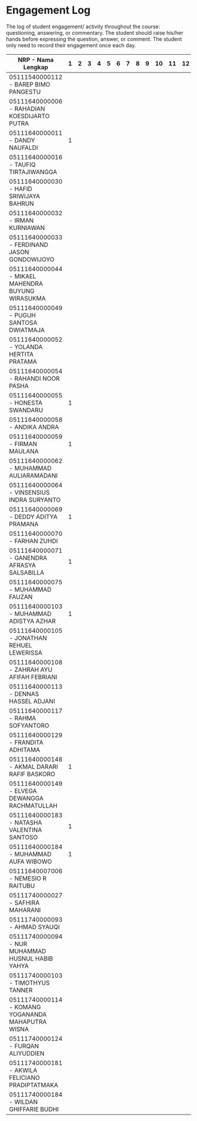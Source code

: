 # Engagement Log
The log of student engagement/ activity throughout the course: questioning, answering, or commentary.
The student should raise his/her hands before expressing the question, answer, or comment.
The student only need to record their engagement once each day.

| NRP - Nama Lengkap                                | 1 | 2 | 3 | 4 | 5 | 6 | 7 | 8 | 9 | 10 | 11 | 12 | 13 | 14 | 15 | 16 |
|---------------------------------------------------|---|---|---|---|---|---|---|---|---|----|----|----|----|----|----|----|
| 05111540000112 - BAREP BIMO PANGESTU              |   |   |   |   |   |   |   |   |   |    |    |    |    |    |    |    |
| 05111640000006 - RAHADIAN KOESDIJARTO PUTRA       |   |   |   |   |   |   |   |   |   |    |    |    |    |    |    |    |
| 05111640000011 - DANDY NAUFALDI                   | 1 |   |   |   |   |   |   |   |   |    |    |    |    |    |    |    |
| 05111640000016 - TAUFIQ TIRTAJIWANGGA             |   |   |   |   |   |   |   |   |   |    |    |    |    |    |    |    |
| 05111640000030 - HAFID SRIWIJAYA BAHRUN           |   |   |   |   |   |   |   |   |   |    |    |    |    |    |    |    |
| 05111640000032 - IRMAN KURNIAWAN                  |   |   |   |   |   |   |   |   |   |    |    |    |    |    |    |    |
| 05111640000033 - FERDINAND JASON GONDOWIJOYO      |   |   |   |   |   |   |   |   |   |    |    |    |    |    |    |    |
| 05111640000044 - MIKAEL MAHENDRA BUYUNG WIRASUKMA |   |   |   |   |   |   |   |   |   |    |    |    |    |    |    |    |
| 05111640000049 - PUGUH SANTOSA DWIATMAJA          |   |   |   |   |   |   |   |   |   |    |    |    |    |    |    |    |
| 05111640000052 - YOLANDA HERTITA PRATAMA          |   |   |   |   |   |   |   |   |   |    |    |    |    |    |    |    |
| 05111640000054 - RAHANDI NOOR PASHA               |   |   |   |   |   |   |   |   |   |    |    |    |    |    |    |    |
| 05111640000055 - HONESTA SWANDARU                 | 1 |   |   |   |   |   |   |   |   |    |    |    |    |    |    |    |
| 05111640000058 - ANDIKA ANDRA                     |   |   |   |   |   |   |   |   |   |    |    |    |    |    |    |    |
| 05111640000059 - FIRMAN MAULANA                   | 1 |   |   |   |   |   |   |   |   |    |    |    |    |    |    |    |
| 05111640000062 - MUHAMMAD AULIARAMADANI           |   |   |   |   |   |   |   |   |   |    |    |    |    |    |    |    |
| 05111640000064 - VINSENSIUS INDRA SURYANTO        |   |   |   |   |   |   |   |   |   |    |    |    |    |    |    |    |
| 05111640000069 - DEDDY ADITYA PRAMANA             | 1 |   |   |   |   |   |   |   |   |    |    |    |    |    |    |    |
| 05111640000070 - FARHAN ZUHDI                     |   |   |   |   |   |   |   |   |   |    |    |    |    |    |    |    |
| 05111640000071 - GANENDRA AFRASYA SALSABILLA      | 1 |   |   |   |   |   |   |   |   |    |    |    |    |    |    |    |
| 05111640000075 - MUHAMMAD FAUZAN                  |   |   |   |   |   |   |   |   |   |    |    |    |    |    |    |    |
| 05111640000103 - MUHAMMAD ADISTYA AZHAR           | 1 |   |   |   |   |   |   |   |   |    |    |    |    |    |    |    |
| 05111640000105 - JONATHAN REHUEL LEWERISSA        |   |   |   |   |   |   |   |   |   |    |    |    |    |    |    |    |
| 05111640000108 - ZAHRAH AYU AFIFAH FEBRIANI       |   |   |   |   |   |   |   |   |   |    |    |    |    |    |    |    |
| 05111640000113 - DENNAS HASSEL ADJANI             |   |   |   |   |   |   |   |   |   |    |    |    |    |    |    |    |
| 05111640000117 - RAHMA SOFYANTORO                 |   |   |   |   |   |   |   |   |   |    |    |    |    |    |    |    |
| 05111640000129 - FRANDITA ADHITAMA                |   |   |   |   |   |   |   |   |   |    |    |    |    |    |    |    |
| 05111640000148 - AKMAL DARARI RAFIF BASKORO       | 1 |   |   |   |   |   |   |   |   |    |    |    |    |    |    |    |
| 05111640000149 - ELVEGA DEWANGGA RACHMATULLAH     |   |   |   |   |   |   |   |   |   |    |    |    |    |    |    |    |
| 05111640000183 - NATASHA VALENTINA SANTOSO        | 1 |   |   |   |   |   |   |   |   |    |    |    |    |    |    |    |
| 05111640000184 - MUHAMMAD AUFA WIBOWO             | 1 |   |   |   |   |   |   |   |   |    |    |    |    |    |    |    |
| 05111640007006 - NEMESIO R RAITUBU                |   |   |   |   |   |   |   |   |   |    |    |    |    |    |    |    |
| 05111740000027 - SAFHIRA MAHARANI                 |   |   |   |   |   |   |   |   |   |    |    |    |    |    |    |    |
| 05111740000093 - AHMAD SYAUQI                     |   |   |   |   |   |   |   |   |   |    |    |    |    |    |    |    |
| 05111740000094 - NUR MUHAMMAD HUSNUL HABIB YAHYA  |   |   |   |   |   |   |   |   |   |    |    |    |    |    |    |    |
| 05111740000103 - TIMOTHYUS TANNER                 |   |   |   |   |   |   |   |   |   |    |    |    |    |    |    |    |
| 05111740000114 - KOMANG YOGANANDA MAHAPUTRA WISNA |   |   |   |   |   |   |   |   |   |    |    |    |    |    |    |    |
| 05111740000124 - FURQAN ALIYUDDIEN                |   |   |   |   |   |   |   |   |   |    |    |    |    |    |    |    |
| 05111740000181 - AKWILA FELICIANO PRADIPTATMAKA   |   |   |   |   |   |   |   |   |   |    |    |    |    |    |    |    |
| 05111740000184 - WILDAN GHIFFARIE BUDHI           |   |   |   |   |   |   |   |   |   |    |    |    |    |    |    |    |
